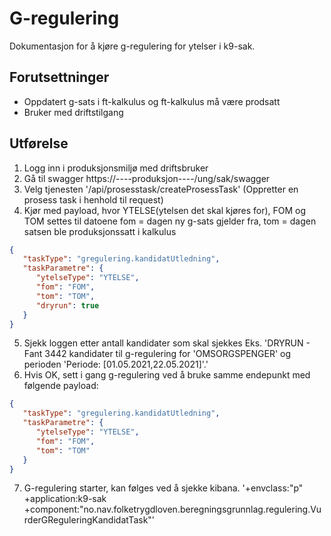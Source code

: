 # G-regulering

Dokumentasjon for å kjøre g-regulering for ytelser i k9-sak.

## Forutsettninger

- Oppdatert g-sats i ft-kalkulus og ft-kalkulus må være prodsatt
- Bruker med driftstilgang

## Utførelse

1. Logg inn i produksjonsmiljø med driftsbruker
2. Gå til swagger https://----produksjon----/ung/sak/swagger
3. Velg tjenesten '/api/prosesstask/createProsessTask' (Oppretter en prosess task i henhold til request)
4. Kjør med payload, hvor YTELSE(ytelsen det skal kjøres for), FOM og TOM settes til datoene fom = dagen ny g-sats gjelder fra, tom = dagen satsen ble produksjonssatt i kalkulus
   
```json
{
   "taskType": "gregulering.kandidatUtledning",
   "taskParametre": {
      "ytelseType": "YTELSE",
      "fom": "FOM",
      "tom": "TOM",
      "dryrun": true 
   } 
}
```

5. Sjekk loggen etter antall kandidater som skal sjekkes Eks. 'DRYRUN - Fant 3442 kandidater til g-regulering for 'OMSORGSPENGER' og perioden 'Periode: [01.05.2021,22.05.2021]'.'
6. Hvis OK, sett i gang g-regulering ved å bruke samme endepunkt med følgende payload:

```json
{
   "taskType": "gregulering.kandidatUtledning",
   "taskParametre": {
      "ytelseType": "YTELSE",
      "fom": "FOM",
      "tom": "TOM" 
   } 
}
```

7. G-regulering starter, kan følges ved å sjekke kibana.
'+envclass:"p" +application:k9-sak +component:"no.nav.folketrygdloven.beregningsgrunnlag.regulering.VurderGReguleringKandidatTask"'
